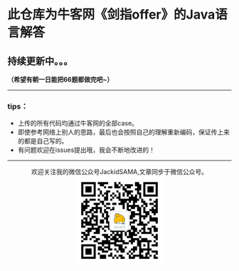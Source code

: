 ﻿# 此仓库为牛客网《剑指offer》的Java语言解答
## 持续更新中。。。
**（希望有朝一日能把66题都做完吧~）**
***  
### tips：
+ 上传的所有代码均通过牛客网的全部case。
+ 即使参考网络上别人的思路，最后也会按照自己的理解重新编码，保证传上来的都是自己写的。
+ 有问题欢迎在issues提出哦，我会不断地改进的！
***  

<div align="center">

欢迎关注我的微信公众号JackidSAMA,文章同步于微信公众号。<br/>
<img src="./wechat_qrcode.jpg" width="200"/>
</div>